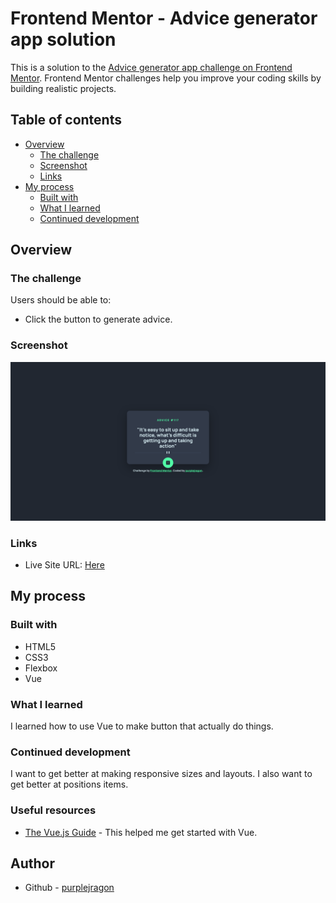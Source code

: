# Frontend Mentor - Advice generator app solution

This is a solution to the [Advice generator app challenge on Frontend Mentor](https://www.frontendmentor.io/challenges/advice-generator-app-QdUG-13db). Frontend Mentor challenges help you improve your coding skills by building realistic projects.

## Table of contents

- [Overview](#overview)
  - [The challenge](#the-challenge)
  - [Screenshot](#screenshot)
  - [Links](#links)
- [My process](#my-process)
  - [Built with](#built-with)
  - [What I learned](#what-i-learned)
  - [Continued development](#continued-development)

## Overview

### The challenge

Users should be able to:

- Click the button to generate advice.

### Screenshot

![](./screenshot.png)

### Links

- Live Site URL: [Here](https://purplejragon.github.io/advice-generator/)

## My process

### Built with

- HTML5
- CSS3
- Flexbox
- Vue

### What I learned

I learned how to use Vue to make button that actually do things.

### Continued development

I want to get better at making responsive sizes and layouts. I also want to get better at positions items.

### Useful resources

- [The Vue.js Guide](https://vuejs.org/guide/quick-start.html) - This helped me get started with Vue.

## Author

- Github - [purplejragon](https://www.github.com/purplejragon)
